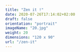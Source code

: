 ```yaml
---
title: "Zen it !"
date: 2020-07-26T17:14:02+02:00
draft: false
orientation: "portrait"
imageName: "20.jpg"
weight: 20
dimensions: "120 x 90"
url: "/zen-it"
---
```



